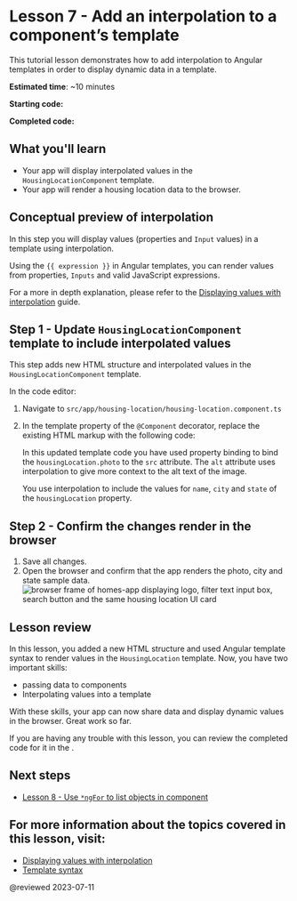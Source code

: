 # Lesson 7 - Add an interpolation to a component’s template

This tutorial lesson demonstrates how to add interpolation to Angular templates in order to display dynamic data in a template.

**Estimated time**: ~10 minutes

**Starting code:** <live-example name="first-app-lesson-06"></live-example>

**Completed code:** <live-example name="first-app-lesson-07"></live-example>

## What you'll learn

* Your app will display interpolated values in the `HousingLocationComponent` template.
* Your app will render a housing location data to the browser.

## Conceptual preview of interpolation

In this step you will display values (properties and `Input` values) in a template using interpolation.

Using the `{{ expression }}` in Angular templates, you can render values from properties, `Inputs` and valid JavaScript expressions.

For a more in depth explanation, please refer to the [Displaying values with interpolation](guide/interpolation) guide.

## Step 1 - Update `HousingLocationComponent` template to include interpolated values

This step adds new HTML structure and interpolated values in the `HousingLocationComponent` template.

In the code editor:

1. Navigate to `src/app/housing-location/housing-location.component.ts`
1. In the template property of the `@Component` decorator, replace the existing HTML markup with the following code:

   <code-example header="Update HousingLocationComponent template" path="first-app-lesson-07/src/app/housing-location/housing-location.component.ts" region="add-listing-details"></code-example>

   In this updated template code you have used property binding to bind the `housingLocation.photo` to the `src` attribute. The `alt` attribute uses interpolation to give more context to the alt text of the image.

   You use interpolation to include the values for `name`, `city` and `state` of the `housingLocation` property.

## Step 2 - Confirm the changes render in the browser

1. Save all changes.
1. Open the browser and confirm that the app renders the photo, city and state sample data.
   <section class="lightbox">
   <img alt="browser frame of homes-app displaying logo, filter text input box, search button and the same housing location UI card" src="generated/images/guide/faa/homes-app-lesson-07-step-2.png">
   </section>

## Lesson review

In this lesson, you added a new HTML structure and used Angular template syntax to render values in the `HousingLocation` template. Now, you have two important skills:

* passing data to components
* Interpolating values into a template

With these skills, your app can now share data and display dynamic values in the browser. Great work so far.

If you are having any trouble with this lesson, you can review the completed code for it in the <live-example></live-example>.

## Next steps

* [Lesson 8 - Use `*ngFor` to list objects in component](tutorial/first-app/first-app-lesson-08)

## For more information about the topics covered in this lesson, visit:

* [Displaying values with interpolation](/guide/interpolation)
* [Template syntax](guide/template-syntax)

@reviewed 2023-07-11
